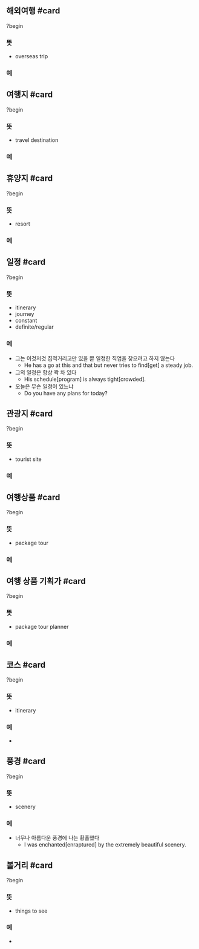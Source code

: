 
## 해외여행 #card
?begin
### 뜻
- overseas trip
### 예
<!--SR:!2025-05-08,101,252-->

## 여행지 #card
?begin
### 뜻
- travel destination
### 예
<!--SR:!2025-05-19,181,272-->

## 휴양지 #card
?begin
### 뜻
- resort
### 예
<!--SR:!2025-06-10,73,206-->

## 일정 #card
?begin
### 뜻
- itinerary
- journey
- constant
- definite/regular
### 예
- 그는 이것저것 집적거리고만 있을 뿐 일정한 직업을 찾으려고 하지 않는다
	- He has a go at this and that but never tries to find[get] a steady job.
- 그의 일정은 항상 꽉 차 있다
	- His schedule[program] is always tight[crowded].
- 오늘은 무슨 일정이 있느냐
	- Do you have any plans for today?
<!--SR:!2025-04-24,61,270-->

## 관광지 #card
?begin
### 뜻
- tourist site
### 예
<!--SR:!2025-04-17,18,130-->

## 여행상품 #card
?begin
### 뜻
- package tour
### 예
<!--SR:!2025-04-19,126,247-->

## 여행 상품 기획가 #card
?begin
### 뜻
- package tour planner
### 예
<!--SR:!2025-05-27,70,284-->

## 코스 #card
?begin
### 뜻
- itinerary
### 예
-
<!--SR:!2025-04-22,57,229-->

## 풍경 #card
?begin
### 뜻
- scenery
### 예
- 너무나 아름다운 풍경에 나는 황홀했다
	- I was enchanted[enraptured] by the extremely beautiful scenery.
<!--SR:!2025-04-01,5,130-->

## 볼거리 #card
?begin
### 뜻
- things to see
### 예
-
<!--SR:!2025-06-01,90,286-->
